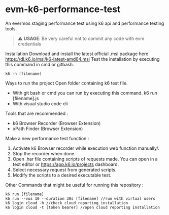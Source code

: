 # evm-k6-performance-test
An evermos staging performance test using k6 api and performance testing tools.

> :warning: **USAGE**: Be very careful not to commit any code with evm credentials

Installation
Download and install the latest official .msi package here https://dl.k6.io/msi/k6-latest-amd64.msi
Test the installation by executing this command in cmd or gitbash.

`k6 -h [filename]`

Ways to run the project
Open folder containing k6 test file.
  - With git bash or cmd you can run by executing this command.
    k6 run [filename].js
  - With visual studio code cli

Tools that are recommended :
- k6 Browser Recorder (Browser Extension)
- xPath Finder (Browser Extension)

Make a new performance test function :
1. Activate k6 Browser recorder while execution web function manually/.
2. Stop the recorder when done.
3. Open .har file containing scripts of requests made.
   You can open in a text editor or https://app.k6.io/projects dashboard.
4. Select necessary request from generated scripts.
5. Modify the scripts to a desired executable test.

Other Commands that might be useful for running this repository :
```k6 -h 
k6 run [filename]
k6 run --vus 10 --duration 30s [filename] //run with virtual users
k6 login cloud -h //check cloud reporting installation
k6 login cloud -t [token bearer] //open cloud reporting installation

